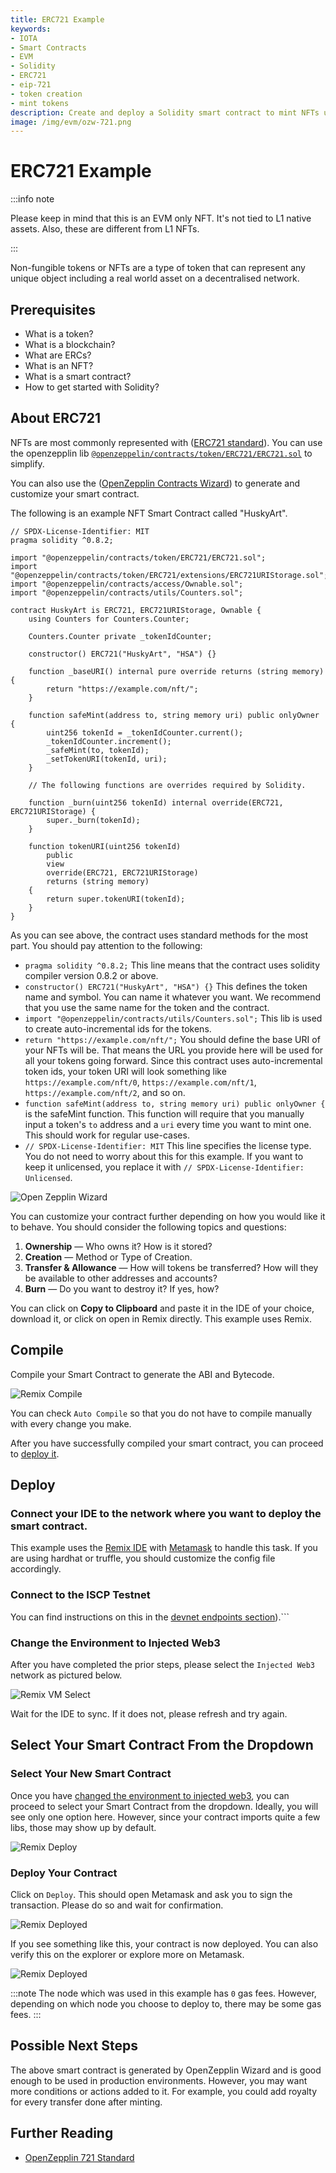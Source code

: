 ```yaml
---
title: ERC721 Example
keywords:
- IOTA
- Smart Contracts
- EVM
- Solidity
- ERC721
- eip-721
- token creation
- mint tokens
description: Create and deploy a Solidity smart contract to mint NFTs using the ERC721 standard.
image: /img/evm/ozw-721.png
---
```

# ERC721 Example

:::info note

Please keep in mind that this is an EVM only NFT. It's not tied to L1 native assets. Also, these are different from L1 NFTs.

:::

Non-fungible tokens or NFTs are a type of token that can represent any unique object including a real world asset on a decentralised network.


## Prerequisites

- What is a token?
- What is a blockchain?
- What are ERCs?
- What is an NFT?
- What is a smart contract?
- How to get started with Solidity?


## About ERC721

NFTs are most commonly represented with ([ERC721 standard](https://eips.ethereum.org/EIPS/eip-721)). You can use the openzepplin lib [`@openzeppelin/contracts/token/ERC721/ERC721.sol`](https://github.com/OpenZeppelin/openzeppelin-contracts/blob/master/contracts/token/ERC721/ERC721.sol) to simplify.

You can also use the ([OpenZepplin Contracts Wizard](https://wizard.openzeppelin.com/#erc721)) to generate and customize your smart contract.

The following is an example NFT Smart Contract called "HuskyArt".

```solidity
// SPDX-License-Identifier: MIT
pragma solidity ^0.8.2;

import "@openzeppelin/contracts/token/ERC721/ERC721.sol";
import "@openzeppelin/contracts/token/ERC721/extensions/ERC721URIStorage.sol";
import "@openzeppelin/contracts/access/Ownable.sol";
import "@openzeppelin/contracts/utils/Counters.sol";

contract HuskyArt is ERC721, ERC721URIStorage, Ownable {
    using Counters for Counters.Counter;

    Counters.Counter private _tokenIdCounter;

    constructor() ERC721("HuskyArt", "HSA") {}

    function _baseURI() internal pure override returns (string memory) {
        return "https://example.com/nft/";
    }

    function safeMint(address to, string memory uri) public onlyOwner {
        uint256 tokenId = _tokenIdCounter.current();
        _tokenIdCounter.increment();
        _safeMint(to, tokenId);
        _setTokenURI(tokenId, uri);
    }

    // The following functions are overrides required by Solidity.

    function _burn(uint256 tokenId) internal override(ERC721, ERC721URIStorage) {
        super._burn(tokenId);
    }

    function tokenURI(uint256 tokenId)
        public
        view
        override(ERC721, ERC721URIStorage)
        returns (string memory)
    {
        return super.tokenURI(tokenId);
    }
}
```

As you can see above, the contract uses standard methods for the most part. You should pay attention to the following:

- `pragma solidity ^0.8.2;` This line means that the contract uses solidity compiler version 0.8.2 or above.
- `constructor() ERC721("HuskyArt", "HSA") {}` This defines the token name and symbol. You can name it whatever you want. We recommend that you use the same name for the token and the contract.
- `import "@openzeppelin/contracts/utils/Counters.sol";` This lib is used to create auto-incremental ids for the tokens.
- `return "https://example.com/nft/";` You should define the base URI of your NFTs will be. That means the URL you provide here will be used for all your tokens going forward. Since this contract uses auto-incremental token ids, your token URI will look something like `https://example.com/nft/0`, `https://example.com/nft/1`, `https://example.com/nft/2`, and so on.
- `function safeMint(address to, string memory uri) public onlyOwner {` is the safeMint function. This function will require that you manually input a token's `to` address and a `uri` every time you want to mint one. This should work for regular use-cases.
- `// SPDX-License-Identifier: MIT` This line specifies the license type. You do not need to worry about this for this example. If you want to keep it unlicensed, you replace it with `// SPDX-License-Identifier: Unlicensed`.

![Open Zepplin Wizard](/img/evm/ozw-721.png)

You can customize your contract further depending on how you would like it to behave. You should consider the following topics and questions:

1. **Ownership** — Who owns it? How is it stored?
2. **Creation** — Method or Type of Creation.
3. **Transfer & Allowance** — How will tokens be transferred? How will they be available to other addresses and accounts?
4. **Burn** — Do you want to destroy it? If yes, how?

You can click on **Copy to Clipboard** and paste it in the IDE of your choice, download it, or click on open in Remix directly. This example uses Remix.


## Compile

Compile your Smart Contract to generate the ABI and Bytecode. 

![Remix Compile](/img/evm/remix-721.png)

You can check `Auto Compile` so that you do not have to compile manually with every change you make.

After you have successfully compiled your smart contract, you can proceed to [deploy it](#deploy).


## Deploy

### Connect your IDE to the network where you want to deploy the smart contract. 

This example uses the [Remix IDE](https://remix.ethereum.org/) with [Metamask](https://metamask.io/) to handle this task. If you are using hardhat or truffle, you should customize the config file accordingly.


### Connect to the ISCP Testnet

 You can find instructions on this in the [devnet endpoints section](https://wiki.iota.org/smart-contracts/guide/chains_and_nodes/testnet#endpoints)).```

### Change the Environment to Injected Web3

After you have completed the prior steps, please select the `Injected Web3` network as pictured below.

![Remix VM Select](/img/evm/remix-vm-injected.png)

Wait for the IDE to sync. If it does not, please refresh and try again.

## Select Your Smart Contract From the Dropdown

### Select Your New Smart Contract 

Once you have [changed the environment to injected web3](#change-the-environment-to-injected-web3), you can proceed to select your Smart Contract from the dropdown. Ideally, you will see only one option here. However, since your contract imports quite a few libs, those may show up by default.

![Remix Deploy](/img/evm/remix-721-deploy.png)

### Deploy Your Contract

Click on `Deploy`. This should open Metamask and ask you to sign the transaction. Please do so and wait for confirmation.

![Remix Deployed](/img/evm/remix-deployed.png)

If you see something like this, your contract is now deployed. You can also verify this on the explorer or explore more on Metamask.

![Remix Deployed](/img/evm/remix-metamask-detail.png)

:::note
The node which was used in this example has `0` gas fees. However, depending on which node you choose to deploy to, there may be some gas fees.
:::


## Possible Next Steps

The above smart contract is generated by OpenZepplin Wizard and is good enough to be used in production environments. However, you may want more conditions or actions added to it.  For example, you could add royalty for every transfer done after minting.


## Further Reading

- [OpenZepplin 721 Standard](https://docs.openzeppelin.com/contracts/2.x/api/token/erc721)

